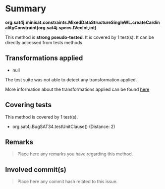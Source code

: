 # Summary
**org.sat4j.minisat.constraints.MixedDataStructureSingleWL.createCardinalityConstraint(org.sat4j.specs.IVecInt,int)**

This method is **strong pseudo-tested**.
It is covered by 1 test(s). It can be directly accessed from tests methods.


## Transformations applied

- null


The test suite was not able to detect any transformation applied.

More information about the transformations applied can be found [here](https://github.com/STAMP-project/pitest-descartes)

## Covering tests
This method is covered by 1 test(s).
* org.sat4j.BugSAT34.testUnitClause() (Distance: 2)


## Remarks
> Place here any remarks you have regarding this method.

## Involved commit(s)

> Place here any commit hash related to this issue.
